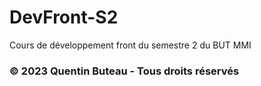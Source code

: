 # DevFront-S2
 Cours de développement front du semestre 2 du BUT MMI

### © 2023 Quentin Buteau - Tous droits réservés
